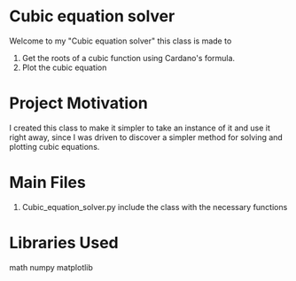 # Cubic equation solver
Welcome to my "Cubic equation solver" this class is made to 
1. Get the roots of a cubic function using Cardano's formula.
2. Plot the cubic equation

# Project Motivation
I created this class to make it simpler to take an instance of it and use it right away,
since I was driven to discover a simpler method for solving and plotting cubic equations.

# Main Files
1. Cubic_equation_solver.py include the class with the necessary functions

# Libraries Used
math
numpy 
matplotlib
